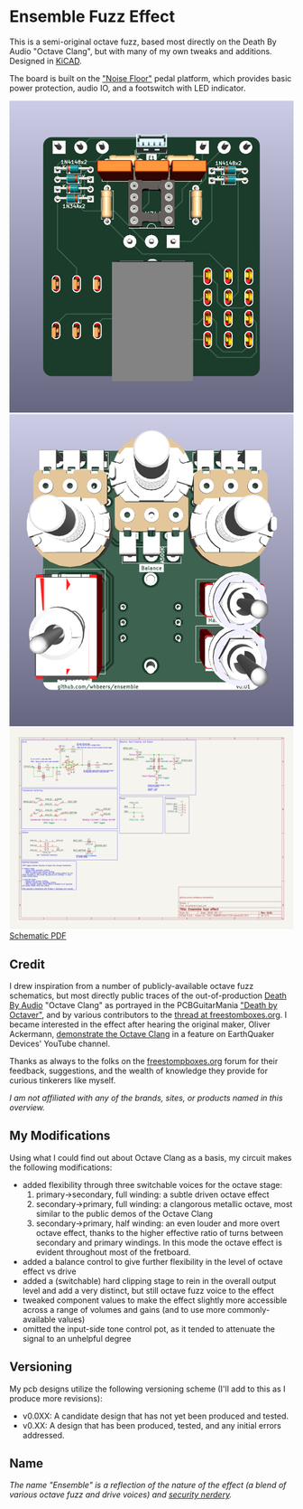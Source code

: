 # Ensemble Fuzz Effect

This is a semi-original octave fuzz, based most directly on the Death By Audio "Octave Clang", but with many of my own tweaks and additions. Designed in [KiCAD](https://www.kicad.org).

The board is built on the ["Noise Floor"](https://github.com/whbeers/noise_floor) pedal platform, which provides basic power protection, audio IO, and a footswitch with LED indicator.

![Front render](renders/front.png)
![Back render](renders/back.png)
![Schematic SVG](schematics/ensemble-latest.svg)
[Schematic PDF](schematics/ensemble-latest.pdf)

## Credit
I drew inspiration from a number of publicly-available octave fuzz schematics, but most directly public traces of the out-of-production [Death By Audio](https://deathbyaudio.com/) "Octave Clang" as portrayed in the PCBGuitarMania ["Death by Octaver"](https://pcbguitarmania.com/product/death-by-octaver/), and by various contributors to the [thread at freestomboxes.org](https://www.freestompboxes.org/viewtopic.php?t=11122). I became interested in the effect after hearing the original maker, Oliver Ackermann, [demonstrate the Octave Clang](https://youtu.be/_RslAoTyIwk?t=2671) in a feature on EarthQuaker Devices' YouTube channel.

Thanks as always to the folks on the [freestompboxes.org](https://www.freestompboxes.org) forum for their feedback, suggestions, and the wealth of knowledge they provide for curious tinkerers like myself.

*I am not affiliated with any of the brands, sites, or products named in this overview.*

## My Modifications
Using what I could find out about Octave Clang as a basis, my circuit makes the following modifications:
 - added flexibility through three switchable voices for the octave stage:
   1. primary->secondary, full winding: a subtle driven octave effect
   2. secondary->primary, full winding: a clangorous metallic octave, most similar to the public demos of the Octave Clang
   3. secondary->primary, half winding: an even louder and more overt octave effect, thanks to the higher effective ratio of turns between secondary and primary windings. In this mode the octave effect is evident throughout most of the fretboard.
 - added a balance control to give further flexibility in the level of octave effect vs drive
 - added a (switchable) hard clipping stage to rein in the overall output level and add a very distinct, but still octave fuzz voice to the effect
 - tweaked component values to make the effect slightly more accessible across a range of volumes and gains (and to use more commonly-available values)
 - omitted the input-side tone control pot, as it tended to attenuate the signal to an unhelpful degree

## Versioning

My pcb designs utilize the following versioning scheme (I'll add to this as I produce more revisions):
 - v0.0XX: A candidate design that has not yet been produced and tested.
 - v0.XX: A design that has been produced, tested, and any initial errors addressed.

## Name
*The name "Ensemble" is a reflection of the nature of the effect (a blend of various octave fuzz and drive voices) and [security nerdery](https://www.usenix.org/system/files/sec19-chen-yuanliang.pdf).*
